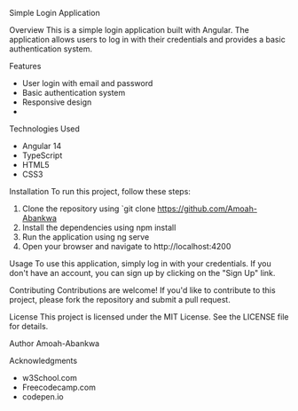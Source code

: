 Simple Login Application

Overview
This is a simple login application built with Angular. The application allows users to log in with their credentials and provides a basic authentication system.

Features
- User login with email and password
- Basic authentication system
- Responsive design
- 
Technologies Used
- Angular 14
- TypeScript
- HTML5
- CSS3

Installation
To run this project, follow these steps:
1. Clone the repository using `git clone https://github.com/Amoah-Abankwa
2. Install the dependencies using npm install
3. Run the application using ng serve
4. Open your browser and navigate to http://localhost:4200

   
Usage
To use this application, simply log in with your credentials. If you don't have an account, you can sign up by clicking on the "Sign Up" link.

Contributing
Contributions are welcome! If you'd like to contribute to this project, please fork the repository and submit a pull request.

License
This project is licensed under the MIT License. See the LICENSE file for details.

Author
Amoah-Abankwa

Acknowledgments
- w3School.com
- Freecodecamp.com
- codepen.io
